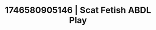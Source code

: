 ---
categories:
- Nerdy seduction
- AI-generated
- Intimate moaning
- E-girl erotica
- Pleasure mapping
- ASMR
- Cosplay
- Erotic hair pulling
image: /assets/images/1746580905146.jpg
layout: post
seo:
  description: Featured content with exclusive ABDL Play, Scat Fetish. HD images available.
  keywords: ABDL Play, Scat Fetish
  og_image: /assets/images/1746580905146.jpg
  schema_type: VisualArtwork
tags:
- ABDL Play
- '#1746580905146'
- Scat Fetish
title: 1746580905146 | Scat Fetish ABDL Play
---
